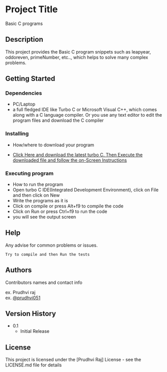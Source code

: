 # Project Title

Basic C programs

## Description

This project provides the Basic C program snippets such as leapyear, oddoreven, primeNumber, etc.., which helps to solve many complex problems.

## Getting Started

### Dependencies

* PC/Laptop
* a full fledged IDE like Turbo C or Microsoft Visual C++, which comes along with a C language compiler.
Or you use any text editor to edit the program files and download the C compiler

### Installing

* How/where to download your program
* <p><a href="https://turboc.me/download-turbo-c-file/">Click Here and download the latest turbo C. Then Execute the downloaded file and follow the on-Screen Instructions</a></p> 

### Executing program

* How to run the program
* Open turbo C IDE(Integrated Development Environment), click on File and then click on New
* Write the programs as it is
* Click on compile or press Alt+f9 to compile the code
* Click on Run or press Ctrl+f9 to run the code
* you will see the output screen


## Help

Any advise for common problems or issues.
```
Try to compile and then Run the tests

```

## Authors

Contributors names and contact info

ex. Prudhvi raj   
ex. [@prudhvi051](https://twitter.com/prudhvi051)

## Version History

* 0.1
    * Initial Release

## License

This project is licensed under the [Prudhvi Raj] License - see the LICENSE.md file for details


